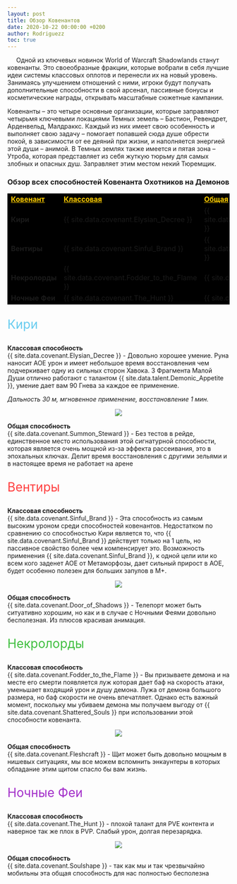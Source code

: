 ```yaml
---
layout: post
title: Обзор Ковенантов
date: 2020-10-22 00:00:00 +0200
author: Rodriguezz
toc: true
---
```

<p style="text-indent: 20px;">Одной из ключевых новинок World of Warcraft Shadowlands станут ковенанты. Это своеобразные фракции, которые вобрали в себя лучшие идеи системы классовых оплотов и перенесли их на новый уровень. Занимаясь улучшением отношений с ними, игроки будут получать дополнительные способности в свой арсенал, пассивные бонусы и косметические награды, открывать масштабные сюжетные кампании.</p>
Ковенанты – это четыре основные организации, которые заправляют четырьмя ключевыми локациями Темных земель – Бастион, Ревендрет, Арденвельд, Малдраккс. Каждый из них имеет свою особенность и выполняет свою задачу – помогает попавшей сюда душе обрести покой, в зависимости от ее деяний при жизни, и наполняется энергией этой души – анимой. В Темных землях также имеется и пятая зона – Утроба, которая представляет из себя жуткую тюрьму для самых злобных и опасных душ. Заправляет этим местом некий Тюремщик.

### Обзор всех способностей Ковенанта Охотников на Демонов

<tr>
<td style="text-align: center;">
<table style="background-color:#000000;" border="0" class="clean-markup-table-borders" cellspacing="3" cellpadding="10">
<tbody>
<tr>
<td><b><span style="color: rgb(255, 204, 0);"><ins>Ковенант</ins></span></b></td>
<td><b><span style="color: rgb(255, 204, 0);"><ins>Классовая</ins></span></b></td>
<td><b><span style="color: rgb(255, 204, 0);"><ins>Общая</ins></span></b></td></tr>
<tr>
<td><b><span class="c8">Кири</span></b></td>
<td>{{ site.data.covenant.Elysian_Decree }}
</td>
<td>{{ site.data.covenant.Summon_Steward }}
</td>
</tr>
<tr>
<td><b><span class="q10">Вентиры</span></b></td>
<td>{{ site.data.covenant.Sinful_Brand }}
</td>
<td>{{ site.data.covenant.Door_of_Shadows }}
</td>
</tr>
<tr>
<td><b><span class="r3">Некролорды</span></b></td>
<td>{{ site.data.covenant.Fodder_to_the_Flame }}
</td>
<td>{{ site.data.covenant.Fleshcraft }}
</td>
</tr>
<tr>
<td><b><span class="c12">Ночные Феи</span></b>
</td>
<td>{{ site.data.covenant.The_Hunt }}
</td>
<td>{{ site.data.covenant.Soulshape }}
</td></tr></tbody></table></td></tr>

<p style="color:#68ccef;font-size:2em;">Кири</p>

<b>Классовая способность</b><br>
{{ site.data.covenant.Elysian_Decree }} - Довольно хорошее умение. Руна наносит АОЕ урон и имеет небольшое время восстановления чем подчеркивает одну из сильных сторон Хавока. 3 Фрагмента Малой Души отлично работают с талантом {{ site.data.talent.Demonic_Appetite }}, умение дает вам 90 Гнева за каждое ее применение.

<i>Дальность 30 м, мгновенное применение, восстановление 1 мин.</i>
<p align="center" width="100%"> <img src="{{ site.url }}/assets/img/blog/covenant_abilities/elysian_decree.jpg"> </p>

<b>Общая способность</b><br>
{{ site.data.covenant.Summon_Steward }} - Без тестов в рейде, единственное место использования этой сигнатурной способности, которая является очень мощной из-за эффекта рассеивания, это в эпохальных ключах. Делит время восстановления с другими зельями и в настоящее время не работает на арене

<p style="color:#ff4040;font-size:2em;">Вентиры</p>

<b>Классовая способность</b><br>
{{ site.data.covenant.Sinful_Brand }} - Эта способность из самым высоким уроном среди способностей ковенантов. Недостатком по сравнению со способностью Кири является то, что {{ site.data.covenant.Sinful_Brand }} действует только на 1 цель, но пассивное свойство более чем компенсирует это. Возможность применения {{ site.data.covenant.Sinful_Brand }}, к одной цели или ко всем кого заденет АОЕ от Метаморфозы, дает сильный прирост в АОЕ, будет особенно полезен для больших запулов в М+. 

<p align="center" width="100%"> <img src="{{ site.url }}/assets/img/blog/covenant_abilities/Sinful_Brand.jpg"> </p>

<b>Общая способность</b><br>
{{ site.data.covenant.Door_of_Shadows }} - Телепорт может быть ситуативно хорошим, но как и в случае с Ночными Феями довольно бесполезная. Из плюсов красивая анимация.

<p style="color:#40bf40;font-size:2em;">Некролорды</p>

<b>Классовая способность</b><br>
{{ site.data.covenant.Fodder_to_the_Flame }} - Вы призываете демона и на месте его смерти появляется луж которая дает баф на скорость атаки, уменьшает входящий урон и душу демона. Лужа от демона большого размера, но баф скорости не очень впечатляет. Однако есть важный момент, поскольку мы убиваем демона мы получаем выгоду от {{ site.data.covenant.Shattered_Souls }} при использовании этой способности ковенанта.

<p align="center" width="100%"> <img src="{{ site.url }}/assets/img/blog/covenant_abilities/Fodder_to_the_Flame.jpg"> </p>

<b>Общая способность</b><br>
{{ site.data.covenant.Fleshcraft }} - Щит может быть довольно мощным в нишевых ситуациях, мы все можем вспомнить энкаунтеры в которых обладание этим щитом спасло бы вам жизнь.

<p style="color:#a330c9;font-size:2em;">Ночные Феи</p>

<b>Классовая способность</b><br>
{{ site.data.covenant.The_Hunt }} - плохой талант для PVE контента и наверное так же плох в PVP. Слабый урон, долгая перезарядка.

<p align="center" width="100%"> <img src="{{ site.url }}/assets/img/blog/covenant_abilities/The_Hunt.jpg"> </p>

<b>Общая способность</b><br>
{{ site.data.covenant.Soulshape }} - так как мы и так чрезвычайно мобильны эта общая способность для нас полностью бесполезна


